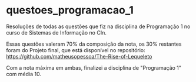 # questoes_programacao_1
Resoluções de todas as questões que fiz na disciplina de Programação 1 no curso de Sistemas de Informação no CIn.

Essas questões valeram 70% da composição da nota, os 30% restantes foram do Projeto final, que está disponível no
repositório: https://github.com/matheusopessoa/The-Rise-of-Lequeleto

Com a nota máxima em ambas, finalizei a disciplina de "Programação 1" com média 10.
